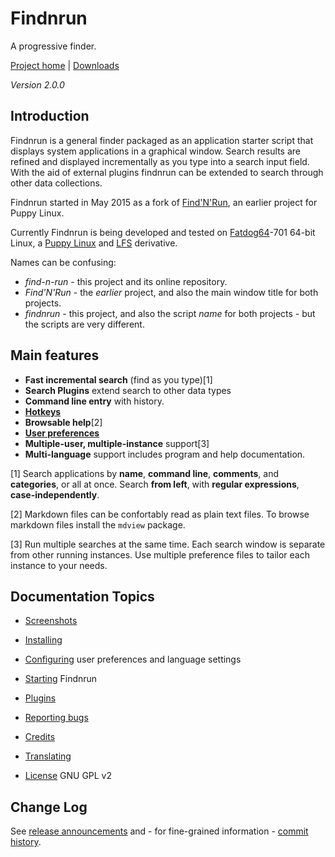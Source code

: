 # Findnrun

A progressive finder.

[Project home](http://github.com/step-/find-n-run)
   | [Downloads](http://github.com/step-/find-n-run/releases)

_Version 2.0.0_

## Introduction

Findnrun is a general finder packaged as an application starter script
that displays system applications in a graphical window. Search results
are refined and displayed incrementally as you type into a search input
field.  With the aid of external plugins findnrun can be extended to
search through other data collections.

Findnrun started in May 2015 as a fork of [Find'N'Run](CREDITS.md), an
earlier project for Puppy Linux.

Currently Findnrun is being developed and tested on
[Fatdog64](http://distro.ibiblio.org/fatdog/web/)-701 64-bit Linux, a
[Puppy Linux](http://puppylinux.com/) and
[LFS](http://www.linuxfromscratch.org/) derivative.

Names can be confusing:

 * _find-n-run_ - this project and its online repository.
 * _Find'N'Run_ - the _earlier_ project, and also the main window title
   for both projects.
 * _findnrun_ - this project, and also the script _name_ for both
   projects - but the scripts are very different.

## Main features

 * **Fast incremental search** (find as you type)[1]
 * **Search Plugins** extend search to other data types
 * **Command line entry** with history.
 * **[Hotkeys](hotkey.md)**
 * **Browsable help**[2]
 * **[User preferences](preference.md)**
 * **Multiple-user, multiple-instance** support[3]
 * **Multi-language** support includes program and help documentation.

[1] Search applications by **name**, **command line**, **comments**, and
   **categories**, or all at once. Search **from left**, with **regular
   expressions**, **case-independently**.

[2] Markdown files can be confortably read as plain text files.
   To browse markdown files install the `mdview` package.

[3] Run multiple searches at the same time. Each search window is
   separate from other running instances. Use multiple preference
   files to tailor each instance to your needs.

## Documentation Topics

 * [Screenshots](screenshots.md)

 * [Installing](install.md)

 * [Configuring](preference.md) user preferences and language settings

 * [Starting](running.md) Findnrun

 * [Plugins](plugin.md)

 * [Reporting bugs](issues.md)

 * [Credits](CREDITS.md)

 * [Translating](TRANSLATING.md)

 * [License](LICENSE.md) GNU GPL v2

## Change Log

See [release announcements](https://github.com/step-/find-n-run/releases)
and - for fine-grained information -
[commit history](https://github.com/step-/find-n-run/commits/master).

